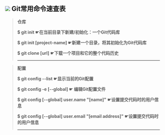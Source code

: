 ##                            ![](README.assets/Git.png) Git常用命令速查表

>**仓库** 
>
>**$ git init  ☛在当前目录下新建/初始化：一个Git代码库**  
>
>**$ git init [project-name]  ☛新建一个目录，将其初始化为Git代码库** 
>
>**$ git clone [url]  ☛下载一个项目和它的整个代码历史**
>
>---

>**配置** 
>
>**$ git config --list  ☛显示当前的Git配置** 
>
>**$ git config -e [--global]  ☛ 编辑Git配置文件**
>
>**$ git config [--global] user.name "[name]"  ☛设置提交代码时的用户信息**
>
>**$ git config [--global] user.email "[email address]"  ☛设置提交代码时的用户信息**
>
>----